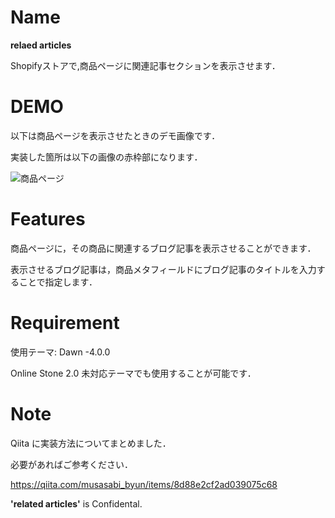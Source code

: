# Name

**relaed articles**

Shopifyストアで,商品ページに関連記事セクションを表示させます．

# DEMO

以下は商品ページを表示させたときのデモ画像です．

実装した箇所は以下の画像の赤枠部になります．

![商品ページ](https://user-images.githubusercontent.com/54626327/158376534-bd9cc981-5503-4473-80d6-780f84e2cafc.jpg)

# Features

商品ページに，その商品に関連するブログ記事を表示させることができます．

表示させるブログ記事は，商品メタフィールドにブログ記事のタイトルを入力することで指定します．

# Requirement
使用テーマ: Dawn -4.0.0

Online Stone 2.0 未対応テーマでも使用することが可能です．

# Note
Qiita に実装方法についてまとめました．

必要があればご参考ください．

https://qiita.com/musasabi_byun/items/8d88e2cf2ad039075c68


**'related articles'** is Confidental.
